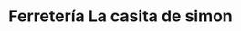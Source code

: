 ---
title: "Ferretería La casita de simon"
url: /barranquilla/ferreteria-la-casita-de-simon/
shop: hardware
---